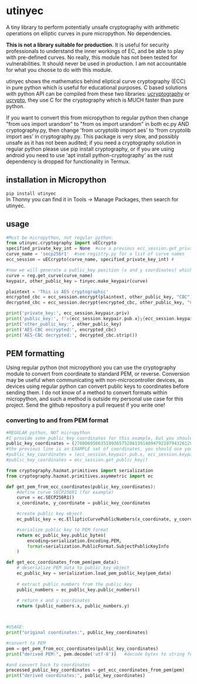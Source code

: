 # utinyec
A tiny library to perform potentially unsafe cryptography with arithmetic operations on elliptic curves in pure micropython. No dependencies.

**This is not a library suitable for production.** It is useful for security professionals to understand the inner workings of EC, and be able to play with pre-defined curves.
No really, this module has not been tested for vulnerabilities. It should never be used in production. I am not accountable for what you choose to do with this module.

utinyec shows the mathematics behind eliptical curve cryptography (ECC) in pure python which is useful for educational purposes. C based solutions with python API can be compiled from these two libraries: [ucryptography](https://github.com/dmazzella/ucryptography) or [ucrypto](https://github.com/dmazzella/ucrypto), they use C for the cryptography which is MUCH faster than pure python.

If you want to convert this from micropython to regular python then change "from uos import urandom" to "from os import urandom" in both ec.py AND cryptography.py, then change 'from ucryptolib import aes' to 'from cryptolib import aes' in cryptography.py. 
This package is very slow, and possibly unsafe as it has not been audited; if you need a cryptography solution in regular python please use pip install cryptography, or if you are using android you need to use 'apt install python-cryptography' as the rust dependency is dropped for functionality in Termux.

## installation in Micropython
`pip install utinyec`  
In Thonny you can find it in Tools -> Manage Packages, then search for utinyec.

## usage
```python
#Must be micropython, not regular python.
from utinyec.cryptography import uECcrypto
specified_private_key_int = None  #use a previous ecc_session.get_private_key_int() in here to use the same key pair
curve_name = 'secp256r1'  #see registry.py for a list of curve names
ecc_session = uECcrypto(curve_name, specified_private_key_int) #

#now we will generate a public_key position (x and y coordinates) which will represent the "other" public key being given to us
curve = reg.get_curve(curve_name)
keypair, other_public_key = tinyec.make_keypair(curve)

plaintext = 'This is AES cryptographic'
encrypted_cbc = ecc_session.encrypt(plaintext, other_public_key, "CBC")
decrypted_cbc = ecc_session.decrypt(encrypted_cbc, other_public_key, "CBC")

print('private_key:', ecc_session.keypair.priv)
print('public_key:', f"x{ecc_session.keypair.pub.x}y{ecc_session.keypair.pub.y}")
print('other_public_key:', other_public_key)
print('AES-CBC encrypted:', encrypted_cbc)
print('AES-CBC decrypted:', decrypted_cbc.strip())
```


## PEM formatting
Using regular python (not micropython) you can use the cryptography module to convert from coordinate to standard PEM, or reverse.
Conversion may be useful when communicating with non-microcontroller devices, as devices using regular python can convert public keys to coordinates before sending them.
I do not know of a method to convert formats within micropython, and such a method is outside my personal use case for this project. Send the github repository a pull request if you write one!

### converting to and from PEM format
```python
#REGULAR python, NOT micropython
#I provide some public key coordinates for this example, but you should derive your own from the uECCrypto class
public_key_coordinates = (27080695663519936575286139140947921079432612852248858477930157300769994068404, 89650813448058425836500999002714743992773189021923677962194438343503940101997)
#the previous line is an EXAMPLE set of coordinates, you should use your own, see the next couple of lines which shows you where to get them
#public_key_coordinates = (ecc_session.keypair.pub.x, ecc_session.keypair.pub.y)
#public_key_coordinates = ecc_session.get_public_key()

from cryptography.hazmat.primitives import serialization
from cryptography.hazmat.primitives.asymmetric import ec

def get_pem_from_ecc_coordinates(public_key_coordinates):
    #define curve SECP256R1 (for example)
    curve = ec.SECP256R1()
    x_coordinate, y_coordinate = public_key_coordinates

    #create public key object
    ec_public_key = ec.EllipticCurvePublicNumbers(x_coordinate, y_coordinate, curve).public_key()

    #serialize public key to PEM format
    return ec_public_key.public_bytes(
        encoding=serialization.Encoding.PEM,
        format=serialization.PublicFormat.SubjectPublicKeyInfo
    )

def get_ecc_coordinates_from_pem(pem_data):
    # deserialize PEM data to public key object
    ec_public_key = serialization.load_pem_public_key(pem_data)
    
    # extract public numbers from the public key
    public_numbers = ec_public_key.public_numbers()
    
    # return x and y coordinates
    return (public_numbers.x, public_numbers.y)



#USAGE:
print("original coordinates:", public_key_coordinates)

#convert to PEM
pem = get_pem_from_ecc_coordinates(public_key_coordinates)
print("derived PEM:", pem.decode('utf-8'))   #decode bytes to string format

#and convert back to coordinates
processed_public_key_coordinates = get_ecc_coordinates_from_pem(pem)    #pem is given as bytes by the way, not a string!
print("derived coordinates:", public_key_coordinates)
```
